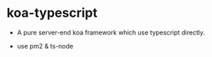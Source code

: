 # koa-typescript

* A pure server-end koa framework which use typescript directly.

* use pm2 & ts-node
